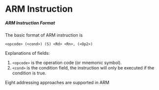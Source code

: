 # ARM Instruction

##### ARM Instruction Format

The basic format of ARM instruction is

```assembly
<opcode> (<cond>) (S) <Rd> <Rn>, (<Op2>)
```

Explanations of fields:

1. `<opcode>` is the operation code (or mnemonic symbol).
2. `<cond>` is the condition field, the instruction will only be executed if the condition is true.





Eight addressing approaches are supported in ARM
